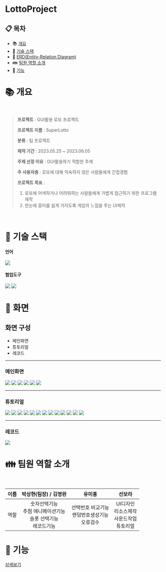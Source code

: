 # LottoProject

## :clipboard: 목차

- :books: <a href="#outline">개요</a>
- :wrench: <a href="#tech">기술 스택</a>
- :scroll: <a href="#erd">ERD(Entity-Relation Diagram)</a>
- :family: <a href="#team">팀원 역할 소개</a>
- :bookmark_tabs: <a href="#function">기능</a>

# :books: <a name="outline">개요</a>
<br>

> **프로젝트** : GUI활용 로또 프로젝트
>
> **프로젝트 이름** : SuperLotto
>
> **분류** : 팀 프로젝트
>
> **제작 기간** : 2023.05.25 ~ 2023.06.05
>
> **주제 선정 이유** : GUI활용하기 적합한 주제
> 
> **주 사용자층** : 로또에 대해 익숙하지 않은 사람들에게 간접경험
>
> **프로젝트 목표** :
> 1. 로또에 어색하거나 어려워하는 사람들에게 가볍게 접근하기 위한 프로그램 제작
> 2. 한눈에 흥미를 쉽게 가지도록 게임의 느낌을 주는 UI제작

<br>

# :wrench: <a name="tech">기술 스택</a>

<h4>언어</h4>
<div align="left">
    <img src="https://img.shields.io/badge/JAVA-007396?style=for-the-badge&logo=Java&logoColor=white"/>
   
</div>

<h4>협업도구</h4>
<div align="left">   
    <img src="https://img.shields.io/badge/GitHub-181717?style=for-the-badge&logo=GitHub&logoColor=white" />
    <img src="https://img.shields.io/badge/KakaoTalk-FFCD00?style=flat&logo=kakaotalk&logoColor=white"/>
</div>

# :scroll: <a name="erd">화면</a>

## 화면 구성
+ 메인화면
+ 튜토리얼
+ 레코드

- - - 

### 메인화면


<img src= "https://github.com/Psh230412/LottoProject/assets/130536843/131cc2d8-c92f-4c08-9687-f4b4bcfd70ea"/>
<img src= "https://github.com/Psh230412/LottoProject/assets/130536843/c964c120-cb71-4c12-a6c2-072ba728c9c4"/>
<img src= "https://github.com/Psh230412/LottoProject/assets/130536843/b35f71b8-b2f9-4520-b460-a970b9301bdc"/>
<img src= "https://github.com/Psh230412/LottoProject/assets/130536843/03022c2e-6859-415e-a85c-235c627ad7ba"/>
<img src= "https://github.com/Psh230412/LottoProject/assets/130536843/cc6682c4-4005-4bf7-820c-12d195e6b45d"/>
<img src= "https://github.com/Psh230412/LottoProject/assets/130536843/7032ea5a-6862-4f07-a8d8-ae024201c27f"/>

- - -
### 튜토리얼


<img src= "https://github.com/Psh230412/LottoProject/assets/130536843/30fa0d1d-c97f-4b5b-a0d2-e33215d2dfbc"/>
<img src= "https://github.com/Psh230412/LottoProject/assets/130536843/2c7a8d0a-d963-4d85-b908-beada0ede91b"/>
<img src= "https://github.com/Psh230412/LottoProject/assets/130536843/f38cc2f6-53de-44a2-a753-14253222f3a1"/>
<img src= "https://github.com/Psh230412/LottoProject/assets/130536843/f4629c7c-b9ee-4de9-a3cd-7eae426dd136"/>
<img src= "https://github.com/Psh230412/LottoProject/assets/130536843/46c9a3c1-36b8-465f-a2f8-4ac0362b9b8e"/>
<img src= "https://github.com/Psh230412/LottoProject/assets/130536843/2e09e364-0fbe-4093-94e7-f6d5d8ab7acc"/>
<img src= "https://github.com/Psh230412/LottoProject/assets/130536843/0da1034a-d418-47ad-b177-06c6d1684d6e"/>
<img src= "https://github.com/Psh230412/LottoProject/assets/130536843/1e01f313-b223-4c7b-942d-0dfd6f826f01"/>
<img src= "https://github.com/Psh230412/LottoProject/assets/130536843/caa7bdba-fcec-4094-8187-4c90b6330296"/>
<img src= "https://github.com/Psh230412/LottoProject/assets/130536843/ed9cfb13-faaf-4027-ba67-56ea375df2a1"/>
<img src= "https://github.com/Psh230412/LottoProject/assets/130536843/64dc5551-8e64-4794-a67c-175f09d09cb1"/>
<img src= "https://github.com/Psh230412/LottoProject/assets/130536843/e5270f88-3eec-4ee6-9f96-3f1b2937d45a"/>
<img src= "https://github.com/Psh230412/LottoProject/assets/130536843/d4bae590-23b4-4446-8bb3-db262cbbb3ee"/>

- - -
### 레코드


<img src= "https://github.com/Psh230412/LottoProject/assets/130536843/3563a127-5582-4609-8f79-517c8293cf81"/>


# :family: <a name="team">팀원 역할 소개</a>
<br>

| 이름 | 박상현(팀장) / 김명완 | 유미홍 | 선보라 |
| :---: | :----------: | :----------: | :----------: |
| 역할 | 숫자선택기능 </br> 추첨 애니메이션기능 </br> 슬롯 선택기능 </br> 레코드기능 | 선택번호 비교기능 </br> 랜덤번호생성기능 </br> 오류검수 | UI디자인 </br> 리소스제작 </br> 사운드작업 </br> 튜토리얼 |

# :scroll: <a name="function">기능</a>
[상세보기](https://github.com/Psh230412/0623Start/blob/master/Presentation.md)

